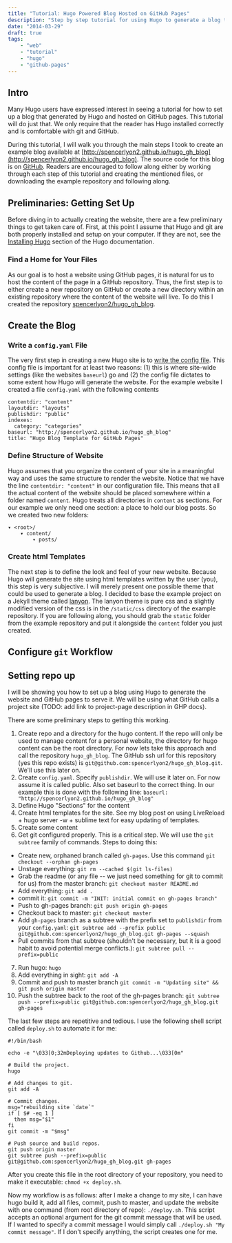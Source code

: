 ```yaml
---
title: "Tutorial: Hugo Powered Blog Hosted on GitHub Pages"
description: "Step by step tutorial for using Hugo to generate a blog that will be hosted on github pages."
date: "2014-03-29"
draft: true
tags:
    - "web" 
    - "tutorial"
    - "hugo"
    - "github-pages"
---
```


## Intro

Many Hugo users have expressed interest in seeing a tutorial for how to set up a blog that generated by Hugo and hosted on GitHub pages. This tutorial will do just that. We only require that the reader has Hugo installed correctly and is comfortable with git and GitHub.

During this tutorial, I will walk you through the main steps I took to create an example blog available at [http://spencerlyon2.github.io/hugo_gh_blog](http://spencerlyon2.github.io/hugo_gh_blog). The source code for this blog is on [GitHub](http://spencerlyon2.github.io/hugo_gh_blog). Readers are encouraged to follow along either by working through each step of this tutorial and creating the mentioned files, or downloading the example repository and following along.

## Preliminaries: Getting Set Up

Before diving in to actually creating the website, there are a few preliminary things to get taken care of. First, at this point I assume that Hugo and git are both properly installed and setup on your computer. If they are not, see the [Installing Hugo](/overview/installing) section of the Hugo documentation.

### Find a Home for Your Files

As our goal is to host a website using GitHub pages, it is natural for us to host the content of the page in a GitHub repository. Thus, the first step is to either create a new repository on GitHub or create a new directory within an existing repository where the content of the website will live. To do this I created the repository [spencerlyon2/hugo_gh_blog](http://spencerlyon2.github.io/hugo_gh_blog).

## Create the Blog

### Write a `config.yaml` File

The very first step in creating a new Hugo site is to [write the config file](/overview/configuration). This config file is important for at least two reasons: (1) this is where site-wide settings (like the websites `baseurl`) go and (2) the config file dictates to some extent how Hugo will generate the website. For the example website I created a file `config.yaml` with the following contents


```
contentdir: "content"
layoutdir: "layouts"
publishdir: "public"
indexes:
  category: "categories"
baseurl: "http://spencerlyon2.github.io/hugo_gh_blog"
title: "Hugo Blog Template for GitHub Pages"
```


### Define Structure of Website

Hugo assumes that you organize the content of your site in a meaningful way and uses the same structure to render the website. Notice that we have the line `contentdir: "content"` in our configuration file. This means that all the actual content of the website should be placed somewhere within a folder named `content`. Hugo treats all directories in `content` as sections. For our example we only need one section: a place to hold our blog posts. So we created two new folders:

<!-- TODO: Maybe use `tree` to generate this -->

```
▾ <root>/
    ▾ content/
        ▾ posts/
```

### Create html Templates

The next step is to define the look and feel of your new website. Because Hugo will generate the site using html templates written by the user (you), this step is very subjective. I will merely present one possible theme that could be used to generate a blog. I decided to base the example project on a Jekyll theme called [lanyon](http://lanyon.getpoole.com). The lanyon theme is pure css and a slightly modified version of the css is in the `/static/css` directory of the example repository. If you are following along, you should grab the `static` folder from the example repository and put it alongside the `content` folder you just created.


## Configure `git` Workflow



<!-- FIX
FROM
HERE
TO
THE
END -->

## Setting repo up

I will be showing you how to set up a blog using Hugo to generate the website and GitHub pages to serve it. We will be using what GitHub calls a project site (TODO: add link to project-page description in GHP docs).

There are some preliminary steps to getting this working.

1. Create repo and a directory for the hugo content. If the repo will only be used to manage content for a personal website, the directory for hugo content can be the root directory. For now lets take this approach and call the repository `hugo_gh_blog`. The GitHub ssh url for this repository (yes this repo exists) is `git@github.com:spencerlyon2/hugo_gh_blog.git`. We'll use this later on.
2. Create `config.yaml`. Specify `publishdir`. We will use it later on. For now assume it is called public. Also set baseurl to the correct thing. In our example this is done with the following line: `baseurl: "http://spencerlyon2.github.io/hugo_gh_blog"`
3. Define Hugo "Sections" for the content
4. Create html templates for the site. See my blog post on using LiveReload + hugo server -w + sublime text for easy updating of templates.
5. Create some content
6. Get git configured properly. This is a critical step. We will use the `git subtree` family of commands. Steps to doing this:
  * Create new, orphaned branch called `gh-pages`. Use this command `git checkout --orphan gh-pages`
  * Unstage everything: `git rm --cached $(git ls-files)`
  * Grab the readme (or any file -- we just need something for git to commit for us) from the master branch: `git checkout master README.md`
  * Add everything: `git add .`
  * commit it: `git commit -m "INIT: initial commit on gh-pages branch"`
  * Push to gh-pages branch: `git push origin gh-pages`
  * Checkout back to master: `git checkout master`
  * Add `gh-pages` branch as a subtree with the prefix set to `publishdir` from your `config.yaml`: `git subtree add --prefix public git@github.com:spencerlyon2/hugo_gh_blog.git gh-pages --squash`
  * Pull commits  from that subtree (shouldn't be necessary, but it is a good habit to avoid potential merge conflicts.): `git subtree pull --prefix=public`
7. Run hugo: `hugo`
8. Add everything in sight: `git add -A`
9. Commit and push to master branch `git commit -m "Updating site" && git push origin master`
10. Push the subtree back to the root of the gh-pages branch: `git subtree push --prefix=public git@github.com:spencerlyon2/hugo_gh_blog.git gh-pages`

The last few steps are repetitive and tedious. I use the following shell script called `deploy.sh` to automate it for me:

```
#!/bin/bash

echo -e "\033[0;32mDeploying updates to Github...\033[0m"

# Build the project.
hugo

# Add changes to git.
git add -A

# Commit changes.
msg="rebuilding site `date`"
if [ $# -eq 1 ]
  then msg="$1"
fi
git commit -m "$msg"

# Push source and build repos.
git push origin master
git subtree push --prefix=public git@github.com:spencerlyon2/hugo_gh_blog.git gh-pages
```

After you create this file in the root directory of your repository, you need to make it executable: `chmod +x deploy.sh`.

Now my workflow is as follows: after I make a change to my site, I can have hugo build it, add all files, commit, push to master, and update the website with one command (from root directory of repo): `./deploy.sh`. This script accepts an optional argument for the git commit message that will be used. If I wanted to specify a commit message I would simply call `./deploy.sh "My commit message"`. If I don't specify anything, the script creates one for me.

